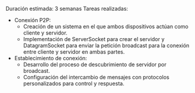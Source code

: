 Duración estimada: 3 semanas
Tareas realizadas:
* Conexión P2P:
	* Creación de un sistema en el que ambos dispositivos actúan como cliente y servidor.
	* Implementación de ServerSocket para crear el servidor y DatagramSocket para enviar la petición broadcast para la conexión entre cliente y servidor en ambas partes.
* Establecimiento de conexión:
	* Desarrollo del proceso de descubrimiento de servidor por broadcast.
	* Configuración del intercambio de mensajes con protocolos personalizados para control y respuesta.